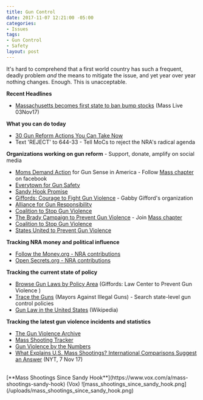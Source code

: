 ```yaml
---
title: Gun Control
date: 2017-11-07 12:21:00 -05:00
categories:
- Issues
tags:
- Gun Control
- Safety
layout: post
---
```


It's hard to comprehend that a first world country has such a frequent, deadly problem *and* the means to mitigate the issue, and yet year over year nothing changes. Enough. This is unacceptable. 

**Recent Headlines**
* [Massachusetts becomes first state to ban bump stocks](http://bit.ly/2xZHY6Y) (Mass Live 03Nov17)

**What you can do today**
* [30 Gun Reform Actions You Can Take Now](http://bit.ly/20WtdcM)
* Text 'REJECT' to 644-33 - Tell MoCs to reject the NRA's radical agenda

**Organizations working on gun reform** - Support, donate, amplify on social media
* [Moms Demand Action](https://momsdemandaction.org/) for Gun Sense in America - Follow [Mass chapter](http://bit.ly/2hlyHPW) on facebook
* [Everytown for Gun Safety](https://everytown.org/)
* [Sandy Hook Promise](https://www.sandyhookpromise.org/)
* [Giffords: Courage to Fight Gun Violence](https://giffords.org/) - Gabby Gifford's organization
* [Alliance for Gun Responsibility](https://gunresponsibility.org/)
* [Coalition to Stop Gun Violence](https://www.csgv.org/)
* [The Brady Campaign to Prevent Gun Violence](https://www.bradycampaign.org/) - Join [Mass chapter](http://bit.ly/2zMnFhP)
* [Coalition to Stop Gun Violence](https://www.csgv.org/)
* [States United to Prevent Gun Violence](http://ceasefireusa.org/)

**Tracking NRA money and political influence**
* [Follow the Money.org - NRA contributions](https://www.followthemoney.org/entity-details?eid=1854)
* [Open Secrets.org - NRA contributions](https://www.opensecrets.org/orgs/summary.php?id=d000000082)

**Tracking the current state of policy**
* [Browse Gun Laws by Policy Area](http://bit.ly/2yOK0v1) (Giffords: Law Center to Prevent Gun Violence )
* [Trace the Guns](https://tracetheguns.org/#)
 (Mayors Against Illegal Guns) - Search state-level gun control policies
* [Gun Law in the United States](http://bit.ly/1kLKSVc) (Wikipedia)

**Tracking the latest gun violence incidents and statistics**
* [The Gun Violence Archive](http://www.gunviolencearchive.org/)
* [Mass Shooting Tracker](http://bit.ly/22O38iV)
* [Gun Violence by the Numbers](https://everytownresearch.org/gun-violence-by-the-numbers/)
* [What Explains U.S. Mass Shootings? International Comparisons Suggest an Answer](http://nyti.ms/2kdAPO5) (NYT, 7 Nov 17)

<BR>
[**Mass Shootings Since Sandy Hook**](https://www.vox.com/a/mass-shootings-sandy-hook) (Vox)
![mass_shootings_since_sandy_hook.png](/uploads/mass_shootings_since_sandy_hook.png)
<BR>